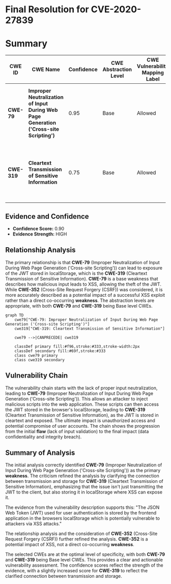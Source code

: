 # Final Resolution for CVE-2020-27839

# Summary
| CWE ID | CWE Name | Confidence | CWE Abstraction Level | CWE Vulnerability Mapping Label | CWE-Vulnerability Mapping Notes |
|---|---|---|---|---|---|
| **CWE-79** | **Improper Neutralization of Input During Web Page Generation ('Cross-site Scripting')** | 0.95 | Base | Allowed | Primary CWE: The vulnerability allows for XSS attacks due to improper storage of the JWT. |
| **CWE-319** | **Cleartext Transmission of Sensitive Information** | 0.75 | Base | Allowed | Secondary CWE: JWT token stored in localStorage is susceptible to sniffing due to XSS. |

## Evidence and Confidence

*   **Confidence Score:** 0.90
*   **Evidence Strength:** HIGH

## Relationship Analysis
The primary relationship is that **CWE-79** (Improper Neutralization of Input During Web Page Generation ('Cross-site Scripting')) can lead to exposure of the JWT stored in localStorage, which is the **CWE-319** (Cleartext Transmission of Sensitive Information). **CWE-79** is a base weakness that describes how malicious input leads to XSS, allowing the theft of the JWT. While **CWE-352** (Cross-Site Request Forgery (CSRF)) was considered, it is more accurately described as a potential impact of a successful XSS exploit rather than a direct co-occurring **weakness**. The abstraction levels are appropriate, with both **CWE-79** and **CWE-319** being Base level CWEs.

```mermaid
graph TD
    cwe79["CWE-79: Improper Neutralization of Input During Web Page Generation ('Cross-site Scripting')"]
    cwe319["CWE-319: Cleartext Transmission of Sensitive Information"]
    
    cwe79 -->|CANPRECEDE| cwe319
    
    classDef primary fill:#f96,stroke:#333,stroke-width:2px
    classDef secondary fill:#69f,stroke:#333
    class cwe79 primary
    class cwe319 secondary
```

## Vulnerability Chain
The vulnerability chain starts with the lack of proper input neutralization, leading to **CWE-79** (Improper Neutralization of Input During Web Page Generation ('Cross-site Scripting')). This allows an attacker to inject malicious scripts into the web application. These scripts can then access the JWT stored in the browser's localStorage, leading to **CWE-319** (Cleartext Transmission of Sensitive Information), as the JWT is stored in cleartext and exposed. The ultimate impact is unauthorized access and potential compromise of user accounts. The chain shows the progression from the initial **flaw** (lack of input validation) to the final impact (data confidentiality and integrity breach).

## Summary of Analysis
The initial analysis correctly identified **CWE-79** (Improper Neutralization of Input During Web Page Generation ('Cross-site Scripting')) as the primary **weakness**. The criticism refined the analysis by clarifying the connection between transmission and storage for **CWE-319** (Cleartext Transmission of Sensitive Information), emphasizing that the issue isn't just transmitting the JWT to the client, but also storing it in localStorage where XSS can expose it.

The evidence from the vulnerability description supports this: "The JSON Web Token (JWT) used for user authentication is stored by the frontend application in the browsers localStorage which is potentially vulnerable to attackers via XSS attacks."

The relationship analysis and the consideration of **CWE-352** (Cross-Site Request Forgery (CSRF)) further refined the analysis. **CWE-352** is a potential impact of XSS, not a direct co-occurring **weakness**.

The selected CWEs are at the optimal level of specificity, with both **CWE-79** and **CWE-319** being Base level CWEs. This provides a clear and actionable vulnerability assessment. The confidence scores reflect the strength of the evidence, with a slightly increased score for **CWE-319** to reflect the clarified connection between transmission and storage.